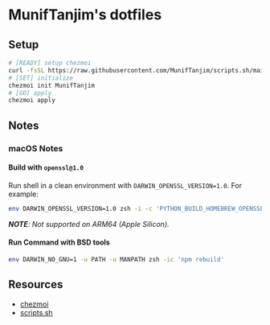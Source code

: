 # MunifTanjim's dotfiles

## Setup

```sh
# [READY] setup chezmoi
curl -fsSL https://raw.githubusercontent.com/MunifTanjim/scripts.sh/main/setup-chezmoi | bash
# [SET] initialize
chezmoi init MunifTanjim
# [GO] apply
chezmoi apply
```

## Notes

### macOS Notes

#### Build with `openssl@1.0`

Run shell in a clean environment with `DARWIN_OPENSSL_VERSION=1.0`. For example:

```sh
env DARWIN_OPENSSL_VERSION=1.0 zsh -i -c 'PYTHON_BUILD_HOMEBREW_OPENSSL_FORMULA=openssl@1.0 pyenv install <version>'
```

_**NOTE**: Not supported on ARM64 (Apple Silicon)._

#### Run Command with BSD tools

```sh
env DARWIN_NO_GNU=1 -u PATH -u MANPATH zsh -ic 'npm rebuild'
```

## Resources

- [chezmoi](https://www.chezmoi.io)
- [scripts.sh](https://github.com/MunifTanjim/scripts.sh)
